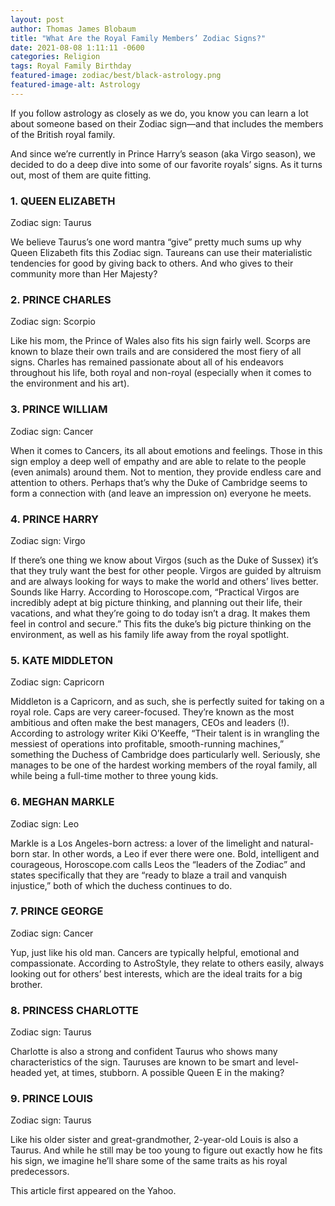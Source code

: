 ```yaml
---
layout: post 
author: Thomas James Blobaum 
title: "What Are the Royal Family Members’ Zodiac Signs?"
date: 2021-08-08 1:11:11 -0600
categories: Religion
tags: Royal Family Birthday 
featured-image: zodiac/best/black-astrology.png
featured-image-alt: Astrology
---
```

If you follow astrology as closely as we do, you know you can learn a lot about someone based on their Zodiac sign—and that includes the members of the British royal family.

And since we’re currently in Prince Harry’s season (aka Virgo season), we decided to do a deep dive into some of our favorite royals’ signs. As it turns out, most of them are quite fitting.

### 1. QUEEN ELIZABETH
Zodiac sign: Taurus

We believe Taurus’s one word mantra “give” pretty much sums up why Queen Elizabeth fits this Zodiac sign. Taureans can use their materialistic tendencies for good by giving back to others. And who gives to their community more than Her Majesty?

### 2. PRINCE CHARLES
Zodiac sign: Scorpio

Like his mom, the Prince of Wales also fits his sign fairly well. Scorps are known to blaze their own trails and are considered the most fiery of all signs. Charles has remained passionate about all of his endeavors throughout his life, both royal and non-royal (especially when it comes to the environment and his art).

### 3. PRINCE WILLIAM
Zodiac sign: Cancer

When it comes to Cancers, its all about emotions and feelings. Those in this sign employ a deep well of empathy and are able to relate to the people (even animals) around them. Not to mention, they provide endless care and attention to others. Perhaps that’s why the Duke of Cambridge seems to form a connection with (and leave an impression on) everyone he meets.

### 4. PRINCE HARRY
Zodiac sign: Virgo

If there’s one thing we know about Virgos (such as the Duke of Sussex) it’s that they truly want the best for other people. Virgos are guided by altruism and are always looking for ways to make the world and others’ lives better. Sounds like Harry. According to Horoscope.com, “Practical Virgos are incredibly adept at big picture thinking, and planning out their life, their vacations, and what they’re going to do today isn’t a drag. It makes them feel in control and secure.” This fits the duke’s big picture thinking on the environment, as well as his family life away from the royal spotlight.

### 5. KATE MIDDLETON
Zodiac sign: Capricorn

Middleton is a Capricorn, and as such, she is perfectly suited for taking on a royal role. Caps are very career-focused. They’re known as the most ambitious and often make the best managers, CEOs and leaders (!). According to astrology writer Kiki O’Keeffe, “Their talent is in wrangling the messiest of operations into profitable, smooth-running machines,” something the Duchess of Cambridge does particularly well. Seriously, she manages to be one of the hardest working members of the royal family, all while being a full-time mother to three young kids.

### 6. MEGHAN MARKLE
Zodiac sign: Leo

Markle is a Los Angeles-born actress: a lover of the limelight and natural-born star. In other words, a Leo if ever there were one. Bold, intelligent and courageous, Horoscope.com calls Leos the “leaders of the Zodiac” and states specifically that they are “ready to blaze a trail and vanquish injustice,” both of which the duchess continues to do.

### 7. PRINCE GEORGE
Zodiac sign: Cancer

Yup, just like his old man. Cancers are typically helpful, emotional and compassionate. According to AstroStyle, they relate to others easily, always looking out for others’ best interests, which are the ideal traits for a big brother.

### 8. PRINCESS CHARLOTTE
Zodiac sign: Taurus

Charlotte is also a strong and confident Taurus who shows many characteristics of the sign. Tauruses are known to be smart and level-headed yet, at times, stubborn. A possible Queen E in the making?

### 9. PRINCE LOUIS
Zodiac sign: Taurus

Like his older sister and great-grandmother, 2-year-old Louis is also a Taurus. And while he still may be too young to figure out exactly how he fits his sign, we imagine he’ll share some of the same traits as his royal predecessors.

This article first appeared on the Yahoo.  

<a href="https://www.yahoo.com/video/royal-family-members-zodiac-signs-173500891.html" data-iframely-url></a>
